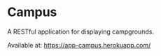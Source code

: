 # Campus
A RESTful application for displaying campgrounds.

Available at: https://app-campus.herokuapp.com/

